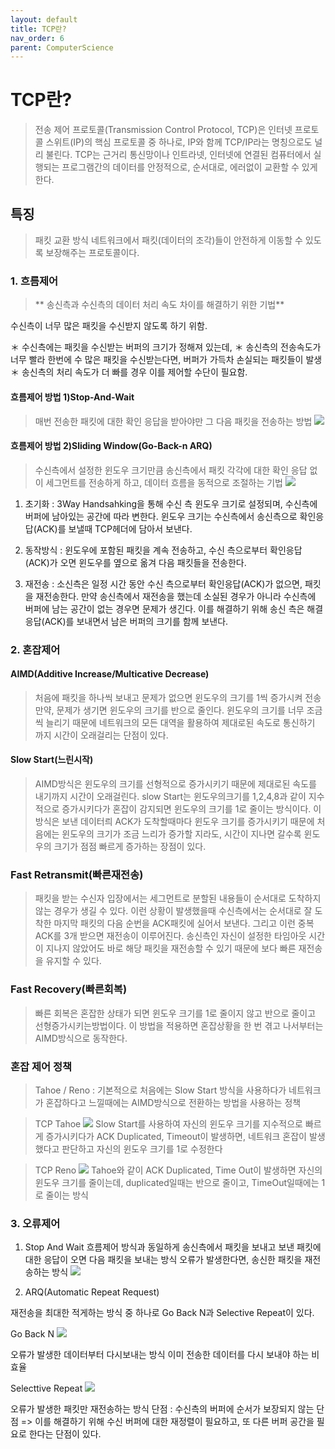```yaml
---
layout: default
title: TCP란?
nav_order: 6
parent: ComputerScience
---
```


# TCP란?
> 전송 제어 프로토콜(Transmission Control Protocol, TCP)은 인터넷 프로토콜 스위트(IP)의 핵심 프로토콜 중 하나로, IP와 함께 TCP/IP라는 명칭으로도 널리 불린다.
TCP는 근거리 통신망이나 인트라넷, 인터넷에 연결된 컴퓨터에서 실행되는 프로그램간의 데이터를 안정적으로, 순서대로, 에러없이 교환할 수 있게 한다.

## 특징
> 패킷 교환 방식 네트워크에서 패킷(데이터의 조각)들이 안전하게 이동할 수 있도록 보장해주는 프로토콜이다.

### 1. 흐름제어
>** 송신측과 수신측의 데이터 처리 속도 차이를 해결하기 위한 기법**

수신측이 너무 많은 패킷을 수신받지 않도록 하기 위함.

＊ 수신측에는 패킷을 수신받는 버퍼의 크기가 정해져 있는데, 
＊ 송신측의 전송속도가 너무 빨라 한번에 수 많은 패킷을 수신받는다면, 버퍼가 가득차 손실되는 패킷들이 발생
＊ 송신측의 처리 속도가 더 빠를 경우 이를 제어할 수단이 필요함.

#### 흐름제어 방법 1)Stop-And-Wait

>매번 전송한 패킷에 대한 확인 응답을 받아야만 그 다음 패킷을 전송하는 방법
![](https://velog.velcdn.com/images/yoohj77/post/93164af9-4445-4b1e-ad67-b31d4b6b2521/image.PNG)


#### 흐름제어 방법 2)Sliding Window(Go-Back-n ARQ)

>수신측에서 설정한 윈도우 크기만큼 송신측에서 패킷 각각에 대한 확인 응답 없이 세그먼트를 전송하게 하고, 데이터 흐름을 동적으로 조절하는 기법
![](https://velog.velcdn.com/images/yoohj77/post/5fcf3a46-d3ee-4120-a8b7-ad8267d9b0ed/image.PNG)

1. 초기화 : 3Way Handsahking을 통해 수신 측 윈도우 크기로 설정되며, 수신측에 버퍼에 남아있는 공간에 따라 변한다. 윈도우 크기는 수신측에서 송신측으로 확인응답(ACK)를 보낼때 TCP헤더에 담아서 보낸다.

2. 동작방식 : 윈도우에 포함된 패킷을 계속 전송하고, 수신 측으로부터 확인응답(ACK)가 오면 윈도우를 옆으로 옮겨 다음 패킷들을 전송한다.

3. 재전송 : 소신측은 일정 시간 동안 수신 측으로부터 확인응답(ACK)가 없으면, 패킷을 재전송한다. 만약 송신측에서 재전송을 했는데 소실된 경우가 아니라 수신측에 버퍼에 남는 공간이 없는 경우면 문제가 생긴다. 이를 해결하기 위해 송신 측은 해결응답(ACK)를 보내면서 남은 버퍼의 크기를 함께 보낸다.


### 2. 혼잡제어

#### AIMD(Additive Increase/Multicative Decrease)


> 처음에 패킷을 하나씩 보내고 문제가 없으면 윈도우의 크기를 1씩 증가시켜 전송
만약, 문제가 생기면 윈도우의 크기를 반으로 줄인다.
윈도우의 크기를 너무 조금씩 늘리기 때문에 네트워크의 모든 대역을 활용하여 제대로된 속도로 통신하기 까지 시간이 오래걸리는 단점이 있다.


#### Slow Start(느린시작)
> AIMD방식은 윈도우의 크기를 선형적으로 증가시키기 때문에 제대로된 속도를 내기까지 시간이 오래걸린다.
slow Start는 윈도우의크기를 1,2,4,8과 같이 지수적으로 증가시키다가 혼잡이 감지되면 윈도우의 크기를 1로 줄이는 방식이다.
이 방식은 보낸 데이터릐 ACK가 도착할때마다 윈도우 크기를 증가시키기 때문에 처음에는 윈도우의 크기가 조금 느리가 증가할 지라도, 시간이 지나면 갈수록 윈도우의 크기가 점점 빠르게 증가하는 장점이 있다.

### Fast Retransmit(빠른재전송)
> 패킷을 받는 수신자 입장에서는 세그먼트로 분할된 내용들이 순서대로 도착하지 않는 경우가 생길 수 있다.
이런 상황이 발생했을때 수신측에서는 순서대로 잘 도착한 마지막 패킷의 다음 순번을 ACK패킷에 실어서 보낸다. 그리고 이런 중복 ACK를 3개 받으면 재전송이 이루어진다.
송신측인 자신이 설정한 타임아웃 시간이 지나지 않았어도 바로 해당 패킷을 재전송할 수 있기 때문에 보다 빠른 재전송을 유지할 수 있다.


### Fast Recovery(빠른회복)
> 빠른 회복은 혼잡한 상태가 되면 윈도우 크기를 1로 줄이지 않고 반으로 줄이고 선형증가시키는방법이다. 이 방법을 적용하면 혼잡상황을 한 번 겪고 나서부터는 AIMD방식으로 동작한다.

### 혼잡 제어 정책

> Tahoe / Reno : 기본적으로 처음에는 Slow Start 방식을 사용하다가 네트워크가 혼잡하다고 느낄때에는 AIMD방식으로 전환하는 방법을 사용하는 정책


> TCP Tahoe
![](https://velog.velcdn.com/images/yoohj77/post/43f5a45e-5794-4133-ac84-adfd6b9fa194/image.PNG)
Slow Start를 사용하여 자신의 윈도우 크기를 지수적으로 빠르게 증가시키다가
ACK Duplicated, Timeout이 발생하면, 네트워크 혼잡이 발생했다고 판단하고 자신의 윈도우 크기를 1로 수정한다

>TCP Reno
![](https://velog.velcdn.com/images/yoohj77/post/b82b763a-a812-4f8e-a75b-3f9da752adc4/image.PNG)
Tahoe와 같이 ACK Duplicated, Time Out이 발생하면 자신의 윈도우 크기를 줄이는데,
duplicated일때는 반으로 줄이고, TimeOut일때에는 1로 줄이는 방식

### 3. 오류제어

1) Stop And Wait
흐름제어 방식과 동일하게 송신측에서 패킷을 보내고 보낸 패킷에 대한 응답이 오면 다음 패킷을 보내는 방식
오류가 발생한다면, 송신한 패킷을 재전송하는 방식
![](https://velog.velcdn.com/images/yoohj77/post/23e19162-d44e-43d2-8cdd-bbc9d707808e/image.PNG)


2) ARQ(Automatic Repeat Request)

재전송을 최대한 적게하는 방식 중 하나로 Go Back N과 Selective Repeat이 있다.

Go Back N
![](https://velog.velcdn.com/images/yoohj77/post/33901fce-a316-41f0-a5c6-da9bca41bb6c/image.PNG)

오류가 발생한 데이터부터 다시보내는 방식
이미 전송한 데이터를 다시 보내야 하는 비효율


Selecttive Repeat
![](https://velog.velcdn.com/images/yoohj77/post/81de9ff9-b4e8-4e94-9481-4ae0331729ee/image.PNG)

오류가 발생한 패킷만 재전송하는 방식
단점 : 수신측의 버퍼에 순서가 보장되지 않는 단점
 => 이를 해결하기 위해 수신 버퍼에 대한 재정렬이 필요하고, 또 다른 버퍼 공간을 필요로 한다는 단점이 있다.
